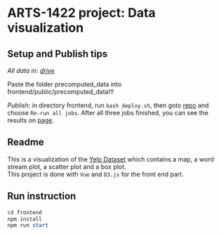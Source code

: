 # ARTS-1422 project: Data visualization

## Setup and Publish tips

*All data in: [drive](https://drive.google.com/drive/folders/10iis24J7SkGIADnydgx4G3OoQe_0zA5A?usp=share_link)*

Paste the folder precomputed_data into frontend/public/precomputed_data!!!

*Publish:* in directory frontend, run `bash deploy.sh`, then goto [repo](https://github.com/IN4089-Groep-32/in4089-groep-32.github.io/actions/runs/3687066302) and choose `Re-run all jobs`. After all three jobs finished, you can see the results on [page](https://in4089-groep-32.github.io/).

## Readme

This is a visualization of the [Yelp Dataset](https://www.yelp.com/dataset) which contains a map, a word stream plot, a scatter plot and a box plot.  
This project is done with ```Vue``` and ```D3.js``` for the front end part.

## Run instruction

```ps1
cd frontend
npm install
npm run start
```
